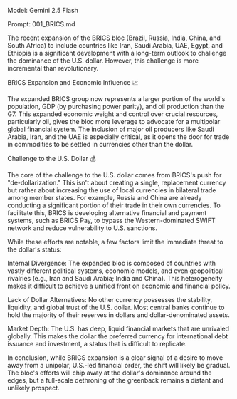 Model: Gemini 2.5 Flash

Prompt: 001_BRICS.md

The recent expansion of the BRICS bloc (Brazil, Russia, India, China, and South Africa) to include countries like Iran, Saudi Arabia, UAE, Egypt, and Ethiopia is a significant development with a long-term outlook to challenge the dominance of the U.S. dollar. However, this challenge is more incremental than revolutionary.

BRICS Expansion and Economic Influence 📈

The expanded BRICS group now represents a larger portion of the world's population, GDP (by purchasing power parity), and oil production than the G7.  This expanded economic weight and control over crucial resources, particularly oil, gives the bloc more leverage to advocate for a multipolar global financial system. The inclusion of major oil producers like Saudi Arabia, Iran, and the UAE is especially critical, as it opens the door for trade in commodities to be settled in currencies other than the dollar.

Challenge to the U.S. Dollar 💰

The core of the challenge to the U.S. dollar comes from BRICS's push for "de-dollarization." This isn't about creating a single, replacement currency but rather about increasing the use of local currencies in bilateral trade among member states. For example, Russia and China are already conducting a significant portion of their trade in their own currencies. To facilitate this, BRICS is developing alternative financial and payment systems, such as BRICS Pay, to bypass the Western-dominated SWIFT network and reduce vulnerability to U.S. sanctions.




While these efforts are notable, a few factors limit the immediate threat to the dollar's status:

Internal Divergence: The expanded bloc is composed of countries with vastly different political systems, economic models, and even geopolitical rivalries (e.g., Iran and Saudi Arabia; India and China). This heterogeneity makes it difficult to achieve a unified front on economic and financial policy.


Lack of Dollar Alternatives: No other currency possesses the stability, liquidity, and global trust of the U.S. dollar. Most central banks continue to hold the majority of their reserves in dollars and dollar-denominated assets.

Market Depth: The U.S. has deep, liquid financial markets that are unrivaled globally. This makes the dollar the preferred currency for international debt issuance and investment, a status that is difficult to replicate.

In conclusion, while BRICS expansion is a clear signal of a desire to move away from a unipolar, U.S.-led financial order, the shift will likely be gradual. The bloc's efforts will chip away at the dollar's dominance around the edges, but a full-scale dethroning of the greenback remains a distant and unlikely prospect.
